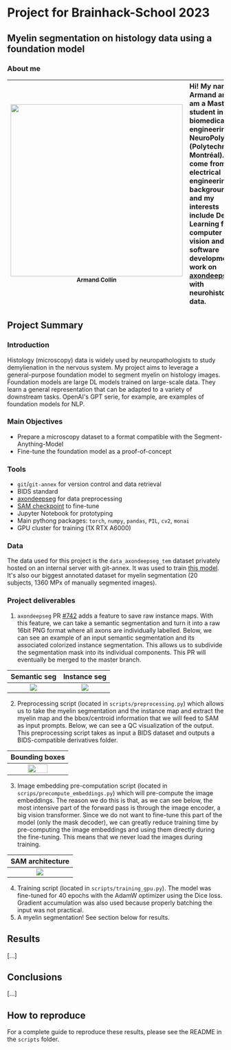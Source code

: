 # Project for Brainhack-School 2023
## Myelin segmentation on histology data using a foundation model

### About me
| <a href="https://github.com/hermancollin"><img src="https://scontent.fyhu1-1.fna.fbcdn.net/v/t1.18169-9/26907692_328382414314217_4507159261681077282_n.jpg?_nc_cat=105&ccb=1-7&_nc_sid=09cbfe&_nc_ohc=1JSb6jfqGx8AX90FK1z&_nc_ht=scontent.fyhu1-1.fna&oh=00_AfD7UBU5zGSbQIIrYIK6uLOM3IRqaReHp8fKRQHUYmH3EQ&oe=64A82817" width="400px;" alt=""/><br/><sub>Armand Collin</sub></a> | Hi! My name is Armand and I am a Master student in biomedical engineering at NeuroPoly (Polytechnique Montréal). I come from an electrical engineering background and my interests include Deep Learning for computer vision and software development. I work on [axondeepseg](https://github.com/axondeepseg/axondeepseg) with neurohistology data. |
|-----------|:---------------|


## Project Summary

### Introduction
Histology (microscopy) data is widely used by neuropathologists to study demylienation in the nervous system.
My project aims to leverage a general-purpose foundation model to segment myelin on histology images. Foundation models are large DL models trained on large-scale data. They learn a general representation that can be adapted to a variety of downstream tasks. OpenAI's GPT serie, for example, are examples of foundation models for NLP.

### Main Objectives
- Prepare a microscopy dataset to a format compatible with the Segment-Anything-Model
- Fine-tune the foundation model as a proof-of-concept

### Tools
- `git`/`git-annex` for version control and data retrieval
- BIDS standard
- [axondeepseg](https://github.com/axondeepseg/axondeepseg) for data preprocessing
- [SAM checkpoint](https://github.com/facebookresearch/segment-anything/tree/main) to fine-tune
- Jupyter Notebook for prototyping
- Main pythong packages: `torch`, `numpy`, `pandas`, `PIL`, `cv2`, `monai`
- GPU cluster for training (1X RTX A6000)

### Data
The data used for this project is the `data_axondeepseg_tem` dataset privately hosted on an internal server with git-annex. It was used to train [this model](https://github.com/axondeepseg/default-TEM-model). It's also our biggest annotated dataset for myelin segmentation (20 subjects, 1360 MPx of manually segmented images).

### Project deliverables
1. `axondeepseg` PR [#742](https://github.com/axondeepseg/axondeepseg/pull/742) adds a feature to save raw instance maps.
With this feature, we can take a semantic segmentation and turn it into a raw 16bit PNG format where all axons are individually labelled. Below, we can see an example of an input semantic segmentation and its associated colorized instance segmentation. This allows us to subdivide the segmentation mask into its individual components. This PR will eventually be merged to the master branch.

| Semantic seg | Instance seg |
|:-:|:-:|
| <img src="https://github.com/brainhack-school2023/collin_project/assets/83031821/d09274af-b062-43c3-815f-a45850e5ef3a"> | <img src="https://github.com/brainhack-school2023/collin_project/assets/83031821/fc04f880-737a-43f4-a5b9-2a764c9f9434"  > |


2. Preprocessing script (located in `scripts/preprocessing.py`) which allows us to take the myelin segmentation and the instance map and extract the myelin map and the bbox/centroid information that we will feed to SAM as input prompts. Below, we can see a QC visualization of the output. This preprocessing script takes as input a BIDS dataset and outputs a BIDS-compatible derivatives folder.

| Bounding boxes |
|:-:|
| <img src="https://github.com/brainhack-school2023/collin_project/assets/83031821/7e5cf53f-b6f5-4cf6-bf9f-db33a9373edf"  width="60%"> |

3. Image embedding pre-computation script (located in `scrips/precompute_embeddings.py`) which will pre-compute the image embeddings. The reason we do this is that, as we can see below, the most intensive part of the forward pass is through the image encoder, a big vision transformer. Since we do not want to fine-tune this part of the model (only the mask decoder), we can greatly reduce training time by pre-computing the image embeddings and using them directly during the fine-tuning. This means that we never load the images during training.

<div align="center">
  
| SAM architecture |
|:-:|
| <img src="https://learnopencv.com/wp-content/uploads/2023/04/segment-anything-pipeline.gif"> |

</div>

4. Training script (located in `scripts/training_gpu.py`). The model was fine-tuned for 40 epochs with the AdamW optimizer using the Dice loss. Gradient accumulation was also used because properly batching the input was not practical.
5. A myelin segmentation! See section below for results.


## Results
[...]

## Conclusions
[...]

## How to reproduce
For a complete guide to reproduce these results, please see the README in the `scripts` folder.
